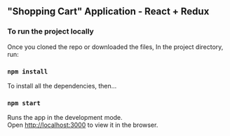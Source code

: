 
## "Shopping Cart" Application - React + Redux


### To run the project locally
Once you cloned the repo or downloaded the files,
In the project directory, run:

### `npm install`
To install all the dependencies, then...

### `npm start`
Runs the app in the development mode.<br />
Open [http://localhost:3000](http://localhost:3000) to view it in the browser.
